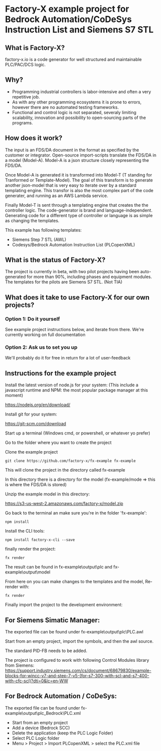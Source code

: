 # Factory-X example project for Bedrock Automation/CoDeSys Instruction List and Siemens S7 STL

## What is Factory-X?

factory-x.io is a code generator for well structured and maintainable PLC/PAC/DCS logic.

## Why?
* Programming industrial controllers is labor-intensive and often a very repetitive job.
* As with any other programming ecosystems it is prone to errors, however there are no automated testing frameworks.
* Functional and control logic is not separated, severaly limiting scalability, innovation and possibility to open-sourcing parts of the programs.

## How does it work?
The input is an FDS/DA document in the format as specified by the customer or integrator. Open-source import-scripts translate the FDS/DA in a model (Model-A). Model-A is a json structure closely representing the FDS/DA.

Once Model-A is generated it is transformed into Model-T (T standing for Tranformed or Template-Model). The goal of this transform is to generate another json-model that is very easy to iterate over by a standard templating engine. This transfor is also the most complex part of the code generater, and running as an AWS Lambda service.

Finally Model-T is sent through a templating engine that creates the the controller logic. The code-generator is brand and language-independent. Generating code for a different type of controller or language is as simple as changing the templates. 

This example has following templates:
- Siemens Step 7 STL (AWL)
- Codesys/Bedrock Automation Instruction List (PLCopenXML)

## What is the status of Factory-X?
The project is currently in beta, with two pilot projects having been auto-generated for more than 90%, including phases and equipment modules. The templates for the pilots are Siemens S7 STL. (Not TIA)

## What does it take to use Factory-X for our own projects?

### Option 1: Do it yourself
See example project instructions below, and iterate from there.
We're currently working on full documentation

### Option 2: Ask us to set you up
We'll probably do it for free in return for a lot of user-feedback

## Instructions for the example project

Install the latest version of node.js for your system:
(This include a javascript runtime and NPM: the most popular package manager at this moment)

<https://nodejs.org/en/download/>

Install git for your system:

<https://git-scm.com/download>

Start up a terminal (Windows cmd, or powershell, or whatever yo prefer)

Go to the folder where you want to create the project

Clone the example project
```
git clone https://github.com/factory-x/fx-example fx-example
```

This will clone the project in the directory called fx-example

In this directory there is a directory for the model (fx-example/mode => this is where the FDS/DA is stored)

Unzip the example model in this directory:

<https://s3-us-west-2.amazonaws.com/factory-x/model.zip>

Go back to the terminal an make sure you're in the folder 'fx-example':

```
npm install
```
Install the CLI tools:
```
npm install factory-x-cli --save
```
finally render the project:
```
fx render
```
The result can be found in fx-example\output\plc and fx-example\output\model

From here on you can make changes to the templates and the model,
Re-render with:
```
fx render
```

Finally import the project to the development environment:

## For Siemens Simatic Manager:
The exported file can be found under fx-example\output\plc\PLC.awl

Start from an empty project, import the symbols, and then the awl source.

The standard PID-FB needs to be added.

The project is configured to work with following Control Modules library from Siemens:
<https://support.industry.siemens.com/cs/document/68679830/example-blocks-for-wincc-v7-and-step-7-v5-(for-s7-300-with-scl-and-s7-400-with-cfc-scl)?dti=0&lc=en-WW>

## For Bedrock Automation / CoDeSys:
The exported file can be found under fx-example\output\plc_Bedrock\PLC.xml

- Start from an empty project
- Add a device (Bedrock SCC)
- Delete the application (keep the PLC Logic Folder)
- Select PLC Logic folder
- Menu > Project > Import PLCopenXML > select the  PLC.xml file
